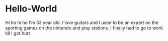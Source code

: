 # Hello-World
Hi ho hi ho
I'm 53 year old. I love guitars and I used to be an expert on the sporting games on the nintendo and play stations. I finally had to go to work till I got hurt
